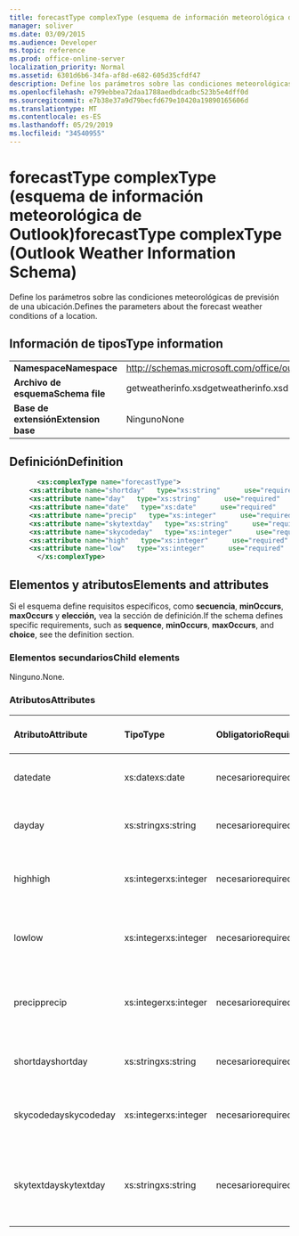 ```yaml
---
title: forecastType complexType (esquema de información meteorológica de Outlook)
manager: soliver
ms.date: 03/09/2015
ms.audience: Developer
ms.topic: reference
ms.prod: office-online-server
localization_priority: Normal
ms.assetid: 6301d6b6-34fa-af8d-e682-605d35cfdf47
description: Define los parámetros sobre las condiciones meteorológicas de previsión de una ubicación.
ms.openlocfilehash: e799ebbea72daa1788aedbdcadbc523b5e4dff0d
ms.sourcegitcommit: e7b38e37a9d79becfd679e10420a19890165606d
ms.translationtype: MT
ms.contentlocale: es-ES
ms.lasthandoff: 05/29/2019
ms.locfileid: "34540955"
---
```

# <a name="forecasttype-complextype-outlook-weather-information-schema"></a><span data-ttu-id="56546-103">forecastType complexType (esquema de información meteorológica de Outlook)</span><span class="sxs-lookup"><span data-stu-id="56546-103">forecastType complexType (Outlook Weather Information Schema)</span></span>

<span data-ttu-id="56546-104">Define los parámetros sobre las condiciones meteorológicas de previsión de una ubicación.</span><span class="sxs-lookup"><span data-stu-id="56546-104">Defines the parameters about the forecast weather conditions of a location.</span></span>
  
## <a name="type-information"></a><span data-ttu-id="56546-105">Información de tipos</span><span class="sxs-lookup"><span data-stu-id="56546-105">Type information</span></span>

|||
|:-----|:-----|
|<span data-ttu-id="56546-106">**Namespace**</span><span class="sxs-lookup"><span data-stu-id="56546-106">**Namespace**</span></span> <br/> |http://schemas.microsoft.com/office/outlook/15/getweatherinfo.xsd  <br/> |
|<span data-ttu-id="56546-107">**Archivo de esquema**</span><span class="sxs-lookup"><span data-stu-id="56546-107">**Schema file**</span></span> <br/> |<span data-ttu-id="56546-108">getweatherinfo.xsd</span><span class="sxs-lookup"><span data-stu-id="56546-108">getweatherinfo.xsd</span></span>  <br/> |
|<span data-ttu-id="56546-109">**Base de extensión**</span><span class="sxs-lookup"><span data-stu-id="56546-109">**Extension base**</span></span> <br/> |<span data-ttu-id="56546-110">Ninguno</span><span class="sxs-lookup"><span data-stu-id="56546-110">None</span></span>  <br/> |
   
## <a name="definition"></a><span data-ttu-id="56546-111">Definición</span><span class="sxs-lookup"><span data-stu-id="56546-111">Definition</span></span>

```XML
       <xs:complexType name="forecastType">
     <xs:attribute name="shortday"   type="xs:string"      use="required"     />
     <xs:attribute name="day"   type="xs:string"      use="required"     />
     <xs:attribute name="date"   type="xs:date"      use="required"     />
     <xs:attribute name="precip"   type="xs:integer"      use="required"     />
     <xs:attribute name="skytextday"   type="xs:string"      use="required"     />
     <xs:attribute name="skycodeday"   type="xs:integer"      use="required"     />
     <xs:attribute name="high"   type="xs:integer"      use="required"     />
     <xs:attribute name="low"   type="xs:integer"      use="required"     />
       </xs:complexType>

```

## <a name="elements-and-attributes"></a><span data-ttu-id="56546-112">Elementos y atributos</span><span class="sxs-lookup"><span data-stu-id="56546-112">Elements and attributes</span></span>

<span data-ttu-id="56546-113">Si el esquema define requisitos específicos, como **secuencia**, **minOccurs**, **maxOccurs** y **elección,** vea la sección de definición.</span><span class="sxs-lookup"><span data-stu-id="56546-113">If the schema defines specific requirements, such as **sequence**, **minOccurs**, **maxOccurs**, and **choice**, see the definition section.</span></span> 
  
### <a name="child-elements"></a><span data-ttu-id="56546-114">Elementos secundarios</span><span class="sxs-lookup"><span data-stu-id="56546-114">Child elements</span></span>

<span data-ttu-id="56546-115">Ninguno.</span><span class="sxs-lookup"><span data-stu-id="56546-115">None.</span></span>
  
### <a name="attributes"></a><span data-ttu-id="56546-116">Atributos</span><span class="sxs-lookup"><span data-stu-id="56546-116">Attributes</span></span>

|<span data-ttu-id="56546-117">**Atributo**</span><span class="sxs-lookup"><span data-stu-id="56546-117">**Attribute**</span></span>|<span data-ttu-id="56546-118">**Tipo**</span><span class="sxs-lookup"><span data-stu-id="56546-118">**Type**</span></span>|<span data-ttu-id="56546-119">**Obligatorio**</span><span class="sxs-lookup"><span data-stu-id="56546-119">**Required**</span></span>|<span data-ttu-id="56546-120">**Descripción**</span><span class="sxs-lookup"><span data-stu-id="56546-120">**Description**</span></span>|<span data-ttu-id="56546-121">**Posibles valores**</span><span class="sxs-lookup"><span data-stu-id="56546-121">**Possible values**</span></span>|
|:-----|:-----|:-----|:-----|:-----|
|<span data-ttu-id="56546-122">date</span><span class="sxs-lookup"><span data-stu-id="56546-122">date</span></span>  <br/> |<span data-ttu-id="56546-123">xs:date</span><span class="sxs-lookup"><span data-stu-id="56546-123">xs:date</span></span>  <br/> |<span data-ttu-id="56546-124">necesario</span><span class="sxs-lookup"><span data-stu-id="56546-124">required</span></span>  <br/> |<span data-ttu-id="56546-125">Especifica la fecha de la previsión.</span><span class="sxs-lookup"><span data-stu-id="56546-125">Specifies the date for the forecast.</span></span>  <br/> |<span data-ttu-id="56546-126">Un valor del tipo xs:date</span><span class="sxs-lookup"><span data-stu-id="56546-126">A value of the type xs:date</span></span>  <br/> |
|<span data-ttu-id="56546-127">day</span><span class="sxs-lookup"><span data-stu-id="56546-127">day</span></span>  <br/> |<span data-ttu-id="56546-128">xs:string</span><span class="sxs-lookup"><span data-stu-id="56546-128">xs:string</span></span>  <br/> |<span data-ttu-id="56546-129">necesario</span><span class="sxs-lookup"><span data-stu-id="56546-129">required</span></span>  <br/> |<span data-ttu-id="56546-130">Especifica un día para la previsión.</span><span class="sxs-lookup"><span data-stu-id="56546-130">Specifies a day for the forecast.</span></span>  <br/> |<span data-ttu-id="56546-131">Un valor del tipo xs:string</span><span class="sxs-lookup"><span data-stu-id="56546-131">A value of the type xs:string</span></span>  <br/> |
|<span data-ttu-id="56546-132">high</span><span class="sxs-lookup"><span data-stu-id="56546-132">high</span></span>  <br/> |<span data-ttu-id="56546-133">xs:integer</span><span class="sxs-lookup"><span data-stu-id="56546-133">xs:integer</span></span>  <br/> |<span data-ttu-id="56546-134">necesario</span><span class="sxs-lookup"><span data-stu-id="56546-134">required</span></span>  <br/> |<span data-ttu-id="56546-135">Especifica la temperatura más alta prevista.</span><span class="sxs-lookup"><span data-stu-id="56546-135">Specifies the forecasted highest temperature.</span></span>  <br/> |<span data-ttu-id="56546-136">Un valor del tipo xs:integer</span><span class="sxs-lookup"><span data-stu-id="56546-136">A value of the type xs:integer</span></span>  <br/> |
|<span data-ttu-id="56546-137">low</span><span class="sxs-lookup"><span data-stu-id="56546-137">low</span></span>  <br/> |<span data-ttu-id="56546-138">xs:integer</span><span class="sxs-lookup"><span data-stu-id="56546-138">xs:integer</span></span>  <br/> |<span data-ttu-id="56546-139">necesario</span><span class="sxs-lookup"><span data-stu-id="56546-139">required</span></span>  <br/> |<span data-ttu-id="56546-140">Especifica la temperatura más baja prevista.</span><span class="sxs-lookup"><span data-stu-id="56546-140">Specifies the forecasted lowest temperature.</span></span>  <br/> |<span data-ttu-id="56546-141">Un valor del tipo xs:integer</span><span class="sxs-lookup"><span data-stu-id="56546-141">A value of the type xs:integer</span></span>  <br/> |
|<span data-ttu-id="56546-142">precip</span><span class="sxs-lookup"><span data-stu-id="56546-142">precip</span></span>  <br/> |<span data-ttu-id="56546-143">xs:integer</span><span class="sxs-lookup"><span data-stu-id="56546-143">xs:integer</span></span>  <br/> |<span data-ttu-id="56546-144">necesario</span><span class="sxs-lookup"><span data-stu-id="56546-144">required</span></span>  <br/> |<span data-ttu-id="56546-145">Especifica el porcentaje de probabilidad de que se puedan realizar resaltes.</span><span class="sxs-lookup"><span data-stu-id="56546-145">Specifies the percentage possibility of precipitation.</span></span>  <br/> |<span data-ttu-id="56546-146">Un valor del tipo xs:integer</span><span class="sxs-lookup"><span data-stu-id="56546-146">A value of the type xs:integer</span></span>  <br/> |
|<span data-ttu-id="56546-147">shortday</span><span class="sxs-lookup"><span data-stu-id="56546-147">shortday</span></span>  <br/> |<span data-ttu-id="56546-148">xs:string</span><span class="sxs-lookup"><span data-stu-id="56546-148">xs:string</span></span>  <br/> |<span data-ttu-id="56546-149">necesario</span><span class="sxs-lookup"><span data-stu-id="56546-149">required</span></span>  <br/> |<span data-ttu-id="56546-150">Especifica un día en forma abreviada.</span><span class="sxs-lookup"><span data-stu-id="56546-150">Specifies a day in abbreviated form.</span></span>  <br/> |<span data-ttu-id="56546-151">Un valor del tipo xs:string</span><span class="sxs-lookup"><span data-stu-id="56546-151">A value of the type xs:string</span></span>  <br/> |
|<span data-ttu-id="56546-152">skycodeday</span><span class="sxs-lookup"><span data-stu-id="56546-152">skycodeday</span></span>  <br/> |<span data-ttu-id="56546-153">xs:integer</span><span class="sxs-lookup"><span data-stu-id="56546-153">xs:integer</span></span>  <br/> |<span data-ttu-id="56546-154">necesario</span><span class="sxs-lookup"><span data-stu-id="56546-154">required</span></span>  <br/> |<span data-ttu-id="56546-155">Especifica un código para las condiciones previstas.</span><span class="sxs-lookup"><span data-stu-id="56546-155">Specifies a code for the forecasted conditions.</span></span>  <br/> |<span data-ttu-id="56546-156">Un valor del tipo xs:integer</span><span class="sxs-lookup"><span data-stu-id="56546-156">A value of the type xs:integer</span></span>  <br/> |
|<span data-ttu-id="56546-157">skytextday</span><span class="sxs-lookup"><span data-stu-id="56546-157">skytextday</span></span>  <br/> |<span data-ttu-id="56546-158">xs:string</span><span class="sxs-lookup"><span data-stu-id="56546-158">xs:string</span></span>  <br/> |<span data-ttu-id="56546-159">necesario</span><span class="sxs-lookup"><span data-stu-id="56546-159">required</span></span>  <br/> |<span data-ttu-id="56546-160">Especifica de una a dos palabras que describen las condiciones previstas.</span><span class="sxs-lookup"><span data-stu-id="56546-160">Specifies one to two words that describe the forecasted conditions.</span></span>  <br/> |<span data-ttu-id="56546-161">Un valor del tipo xs:string</span><span class="sxs-lookup"><span data-stu-id="56546-161">A value of the type xs:string</span></span>  <br/> |
   

